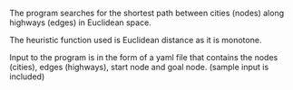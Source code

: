 The program searches for the shortest path between cities (nodes) along highways (edges) in Euclidean space.

The heuristic function used is Euclidean distance as it is monotone.

Input to the program is in the form of a yaml file that contains the nodes (cities), edges (highways), start node and goal node. (sample input is included)

